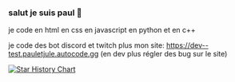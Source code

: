 ### salut je suis paul 👋

je code en html en css en javascript en python et en c++

je code des bot discord et twitch plus mon site: https://dev--test.pauletjule.autocode.gg (en dev plus régler des bug sur le site)

[![Star History Chart](https://api.star-history.com/svg?repos=popolecool/popolecool&type=Timeline)](https://star-history.com/#popolecool/popolecool&Timeline)
